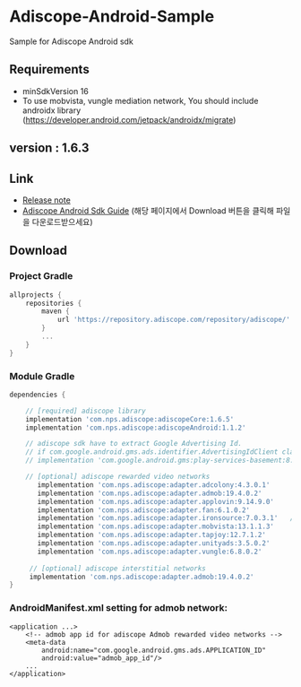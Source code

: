 # Adiscope-Android-Sample
Sample for Adiscope Android sdk


## Requirements
- minSdkVersion 16
- To use mobvista, vungle mediation network, You should include androidx library (https://developer.android.com/jetpack/androidx/migrate)

## version : 1.6.3

## Link
- [Release note](https://github.com/adiscope/Adiscope-Android-Sample/wiki/release_note)
- [Adiscope Android Sdk Guide](https://github.com/adiscope/Adiscope-Android-Sample/tree/master/doc/AdiscopeAndroidSdk_guide.pdf) (해당 페이지에서 Download 버튼을 클릭해 파일을 다운로드받으세요)

## Download

### Project Gradle
```gradle
allprojects {
    repositories {
        maven {
            url 'https://repository.adiscope.com/repository/adiscope/'
        }
        ...
    }
}
```

### Module Gradle
```gradle
dependencies {

    // [required] adiscope library
    implementation 'com.nps.adiscope:adiscopeCore:1.6.5'
    implementation 'com.nps.adiscope:adiscopeAndroid:1.1.2'

    // adiscope sdk have to extract Google Advertising Id.
    // if com.google.android.gms.ads.identifier.AdvertisingIdClient class is not included in your app, uncomment following code
    // implementation 'com.google.android.gms:play-services-basement:8.3.0'

    // [optional] adiscope rewarded video networks
       implementation 'com.nps.adiscope:adapter.adcolony:4.3.0.1'      // adcolony
       implementation 'com.nps.adiscope:adapter.admob:19.4.0.2'        // admob (use play-services-ads:19.4.0 dependency)
       implementation 'com.nps.adiscope:adapter.applovin:9.14.9.0'        // applovin
       implementation 'com.nps.adiscope:adapter.fan:6.1.0.2'           // fan
       implementation 'com.nps.adiscope:adapter.ironsource:7.0.3.1'   // ironsource
       implementation 'com.nps.adiscope:adapter.mobvista:13.1.1.3'     // mobvista (use androidx)
       implementation 'com.nps.adiscope:adapter.tapjoy:12.7.1.2'        // tapjoy
       implementation 'com.nps.adiscope:adapter.unityads:3.5.0.2'      // unityads
       implementation 'com.nps.adiscope:adapter.vungle:6.8.0.2'        // vungle (use androidx)
 
     // [optional] adiscope interstitial networks
     implementation 'com.nps.adiscope:adapter.admob:19.4.0.2'           // admob (use play-services-ads:19.4.0 dependency)
}
```

### AndroidManifest.xml setting for admob network:
```
<application ...>
    <!-- admob app id for adiscope Admob rewarded video networks -->
    <meta-data
        android:name="com.google.android.gms.ads.APPLICATION_ID"
        android:value="admob_app_id"/>
    ...
</application>
```

